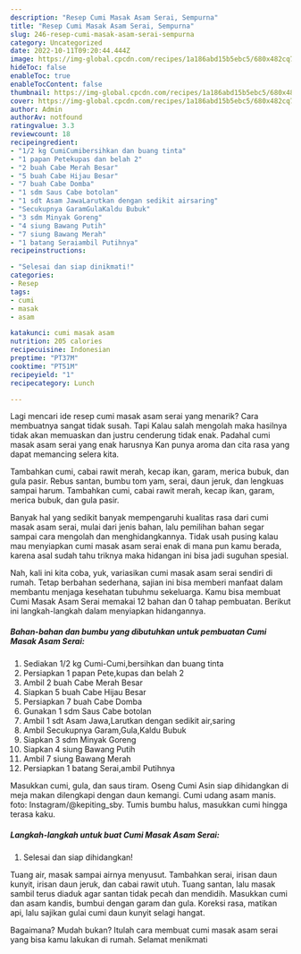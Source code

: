 ```yaml
---
description: "Resep Cumi Masak Asam Serai, Sempurna"
title: "Resep Cumi Masak Asam Serai, Sempurna"
slug: 246-resep-cumi-masak-asam-serai-sempurna
category: Uncategorized
date: 2022-10-11T09:20:44.444Z
image: https://img-global.cpcdn.com/recipes/1a186abd15b5ebc5/680x482cq70/cumi-masak-asam-serai-foto-resep-utama.jpg
hideToc: false
enableToc: true
enableTocContent: false
thumbnail: https://img-global.cpcdn.com/recipes/1a186abd15b5ebc5/680x482cq70/cumi-masak-asam-serai-foto-resep-utama.jpg
cover: https://img-global.cpcdn.com/recipes/1a186abd15b5ebc5/680x482cq70/cumi-masak-asam-serai-foto-resep-utama.jpg
author: Admin
authorAv: notfound
ratingvalue: 3.3
reviewcount: 18
recipeingredient:
- "1/2 kg CumiCumibersihkan dan buang tinta"
- "1 papan Petekupas dan belah 2"
- "2 buah Cabe Merah Besar"
- "5 buah Cabe Hijau Besar"
- "7 buah Cabe Domba"
- "1 sdm Saus Cabe botolan"
- "1 sdt Asam JawaLarutkan dengan sedikit airsaring"
- "Secukupnya GaramGulaKaldu Bubuk"
- "3 sdm Minyak Goreng"
- "4 siung Bawang Putih"
- "7 siung Bawang Merah"
- "1 batang Seraiambil Putihnya"
recipeinstructions:

- "Selesai dan siap dinikmati!"
categories:
- Resep
tags:
- cumi
- masak
- asam

katakunci: cumi masak asam 
nutrition: 205 calories
recipecuisine: Indonesian
preptime: "PT37M"
cooktime: "PT51M"
recipeyield: "1"
recipecategory: Lunch

---
```



Lagi mencari ide resep cumi masak asam serai yang menarik? Cara membuatnya sangat tidak susah. Tapi Kalau salah mengolah maka hasilnya tidak akan memuaskan dan justru cenderung tidak enak. Padahal cumi masak asam serai yang enak harusnya Kan punya aroma dan cita rasa yang dapat memancing selera kita.


Tambahkan cumi, cabai rawit merah, kecap ikan, garam, merica bubuk, dan gula pasir. Rebus santan, bumbu tom yam, serai, daun jeruk, dan lengkuas sampai harum. Tambahkan cumi, cabai rawit merah, kecap ikan, garam, merica bubuk, dan gula pasir.

Banyak hal yang sedikit banyak mempengaruhi kualitas rasa dari cumi masak asam serai, mulai dari jenis bahan, lalu pemilihan bahan segar sampai cara mengolah dan menghidangkannya. Tidak usah pusing kalau mau menyiapkan cumi masak asam serai enak di mana pun kamu berada, karena asal sudah tahu triknya maka hidangan ini bisa jadi suguhan spesial.


Nah, kali ini kita coba, yuk, variasikan cumi masak asam serai sendiri di rumah. Tetap berbahan sederhana, sajian ini bisa memberi manfaat dalam membantu menjaga kesehatan tubuhmu sekeluarga. Kamu bisa membuat Cumi Masak Asam Serai memakai 12 bahan dan 0 tahap pembuatan. Berikut ini langkah-langkah dalam menyiapkan hidangannya.

<!--inarticleads1-->

##### Bahan-bahan dan bumbu yang dibutuhkan untuk pembuatan Cumi Masak Asam Serai:

1. Sediakan 1/2 kg Cumi-Cumi,bersihkan dan buang tinta
1. Persiapkan 1 papan Pete,kupas dan belah 2
1. Ambil 2 buah Cabe Merah Besar
1. Siapkan 5 buah Cabe Hijau Besar
1. Persiapkan 7 buah Cabe Domba
1. Gunakan 1 sdm Saus Cabe botolan
1. Ambil 1 sdt Asam Jawa,Larutkan dengan sedikit air,saring
1. Ambil Secukupnya Garam,Gula,Kaldu Bubuk
1. Siapkan 3 sdm Minyak Goreng
1. Siapkan 4 siung Bawang Putih
1. Ambil 7 siung Bawang Merah
1. Persiapkan 1 batang Serai,ambil Putihnya


Masukkan cumi, gula, dan saus tiram. Oseng Cumi Asin siap dihidangkan di meja makan dilengkapi dengan daun kemangi. Cumi udang asam manis. foto: Instagram/@kepiting_sby. Tumis bumbu halus, masukkan cumi hingga terasa kaku. 

<!--inarticleads2-->

##### Langkah-langkah untuk buat Cumi Masak Asam Serai:


1. Selesai dan siap dihidangkan!

Tuang air, masak sampai airnya menyusut. Tambahkan serai, irisan daun kunyit, irisan daun jeruk, dan cabai rawit utuh. Tuang santan, lalu masak sambil terus diaduk agar santan tidak pecah dan mendidih. Masukkan cumi dan asam kandis, bumbui dengan garam dan gula. Koreksi rasa, matikan api, lalu sajikan gulai cumi daun kunyit selagi hangat. 

Bagaimana? Mudah bukan? Itulah cara membuat cumi masak asam serai yang bisa kamu lakukan di rumah. Selamat menikmati
